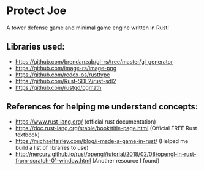 # Protect Joe
A tower defense game and minimal game engine written in Rust!

## Libraries used: 
- https://github.com/brendanzab/gl-rs/tree/master/gl_generator
- https://github.com/image-rs/image-png
- https://github.com/redox-os/rusttype
- https://github.com/Rust-SDL2/rust-sdl2
- https://github.com/rustgd/cgmath

## References for helping me understand concepts: 
- https://www.rust-lang.org/ (official rust documentation)
- https://doc.rust-lang.org/stable/book/title-page.html (Official FREE Rust textbook)
- https://michaelfairley.com/blog/i-made-a-game-in-rust/ (Helped me build a list of libraries to use)
- http://nercury.github.io/rust/opengl/tutorial/2018/02/08/opengl-in-rust-from-scratch-01-window.html (Another resource I found)